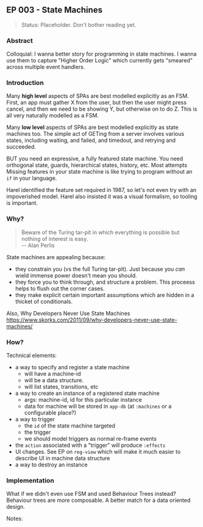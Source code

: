 ## EP 003 - State Machines

> Status: Placeholder. Don't bother reading yet. 

### Abstract 

Colloquial: I wanna better story for programming in state machines. I wanna 
use them to capture "Higher Order Logic" which currently gets "smeared" across 
multiple event handlers. 

### Introduction

Many **high level** aspects of SPAs are best modelled explicitly as an FSM. 
First, an app must gather X from the user, but then the user might press cancel, and then we need
to be showing Y, but otherwise on to do Z. This is all very naturally modelled as a FSM. 

Many **low level** aspects of SPAs are best modelled explicitly as state machines too.
The simple act of GETing from a server involves various
states, including waiting, and failed, and timedout, and retrying and succeeded. 

BUT you need an expressive, a fully featured state machine. 
You need orthogonal state, guards, hierarchical states, history, etc. Most attempts
Missing features in your state machine is like trying to program without an
`if` in your language.  

Harel identified the feature set required in 1987, so let's not even
try with an impoverished model. Harel also insisted it was a visual 
formalism, so tooling is important.


### Why?

> Beware of the Turing tar-pit in which everything is possible but nothing of interest is easy. <br>
>  -- Alan Perlis 

State machines are appealing because:
  - they constrain you  (vs the full Turing tar-pit). Just because you *can* wield 
    immense power doesn't mean you should.
  - they force you to think through, and structure a problem. This proceess helps to flush out the corner cases.
  - they make explicit certain important assumptions which are hidden in a thicket of conditionals.  


Also, Why Developers Never Use State Machines
https://www.skorks.com/2011/09/why-developers-never-use-state-machines/

### How?

Technical elements:
  - a way to specify and register a state machine
    - will have a machine-id
    - will be a data structure. 
    - will list states, transitions, etc
  - a way to create an instance of a registered state machine 
     - args: machine-id, id for this particular instance
     - data for machine will be stored in `app-db` (at `:machines` or a configurable place?) 
  - a way to trigger
      - the `id` of the state machine targeted
      - the trigger 
      - we should model triggers as normal re-frame events
  - the `action` associated with a "trigger" will produce `:effects`
  - UI changes. See EP on `reg-view` which will make it much easier to describe UI in machine data structure  
  - a way to destroy an instance



### Implementation 

What if we didn't even use FSM and used Behaviour Trees instead?  
Behaviour trees are more composable. A better match for a data oriented design.  

 
Notes:






